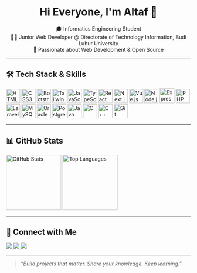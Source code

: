 <h1 align="center">Hi Everyone, I'm Altaf 👋</h1>

<p align="center">
  🎓 Informatics Engineering Student <br/>
  👨‍💻 Junior Web Developer @ Directorate of Technology Information, Budi Luhur University <br/>
  🚀 Passionate about Web Development & Open Source
</p>

---

## 🛠️ Tech Stack & Skills

<div align="left">
  <img src="https://cdn.jsdelivr.net/gh/devicons/devicon/icons/html5/html5-original.svg" height="38" alt="HTML5" />
  <img src="https://cdn.jsdelivr.net/gh/devicons/devicon/icons/css3/css3-original.svg" height="38" alt="CSS3" />
  <img src="https://cdn.jsdelivr.net/gh/devicons/devicon/icons/bootstrap/bootstrap-original.svg" height="38" alt="Bootstrap" />
  <img src="https://cdn.simpleicons.org/tailwindcss/06B6D4" height="38" alt="Tailwind CSS" />
  <img src="https://cdn.jsdelivr.net/gh/devicons/devicon/icons/javascript/javascript-original.svg" height="38" alt="JavaScript" />
  <img src="https://cdn.jsdelivr.net/gh/devicons/devicon/icons/typescript/typescript-original.svg" height="38" alt="TypeScript" />
  <img src="https://cdn.jsdelivr.net/gh/devicons/devicon/icons/react/react-original.svg" height="38" alt="React" />
  <img src="https://cdn.jsdelivr.net/gh/devicons/devicon/icons/nextjs/nextjs-original.svg" height="38" alt="Next.js" />
  <img src="https://cdn.jsdelivr.net/gh/devicons/devicon/icons/vuejs/vuejs-original.svg" height="38" alt="Vue.js" />
  <img src="https://cdn.jsdelivr.net/gh/devicons/devicon/icons/nodejs/nodejs-original.svg" height="38" alt="Node.js" />
  <img src="https://cdn.jsdelivr.net/gh/devicons/devicon/icons/express/express-original.svg" height="40" alt="Express.js" />
  <img src="https://cdn.jsdelivr.net/gh/devicons/devicon/icons/php/php-original.svg" height="38" alt="PHP" />
  <img src="https://cdn.simpleicons.org/laravel/FF2D20" height="38" alt="Laravel" />
  <img src="https://cdn.simpleicons.org/mysql/4479A1" height="38" alt="MySQL" />
  <img src="https://cdn.simpleicons.org/oracle/F80000" height="38" alt="Oracle DB" />
  <img src="https://cdn.jsdelivr.net/gh/devicons/devicon/icons/postgresql/postgresql-original.svg" height="38" alt="PostgreSQL" />
  <img src="https://cdn.jsdelivr.net/gh/devicons/devicon/icons/java/java-original.svg" height="38" alt="Java" />
  <img src="https://cdn.jsdelivr.net/gh/devicons/devicon/icons/c/c-original.svg" height="38" alt="C" />
  <img src="https://cdn.jsdelivr.net/gh/devicons/devicon/icons/cplusplus/cplusplus-original.svg" height="38" alt="C++" />
  <img src="https://cdn.jsdelivr.net/gh/devicons/devicon/icons/git/git-original.svg" height="38" alt="Git" />
</div>

---

## 📊 GitHub Stats

<div align="left">
  <img src="https://github-readme-stats.vercel.app/api?username=Aftlah&show_icons=true&theme=dracula&hide_border=false&count_private=true" height="150" alt="GitHub Stats" />
  <img src="https://github-readme-stats.vercel.app/api/top-langs?username=Aftlah&layout=compact&theme=dracula&hide_border=false&langs_count=6" height="150" alt="Top Languages" />
</div>

---

## 🔗 Connect with Me

<div align="left">
  <a href="https://www.instagram.com/aftlah/" target="_blank">
    <img src="https://img.shields.io/badge/Instagram-%23E4405F?logo=instagram&logoColor=white&style=for-the-badge" />
  </a>
  <a href="https://www.linkedin.com/in/altaf-fattah-amanullah-10b852266/" target="_blank">
    <img src="https://img.shields.io/badge/LinkedIn-%230077B5?logo=linkedin&logoColor=white&style=for-the-badge" />
  </a>
  <a href="https://twitter.com/aftlah_" target="_blank">
    <img src="https://img.shields.io/badge/Twitter-%231DA1F2?logo=twitter&logoColor=white&style=for-the-badge" />
  </a>
</div>

---

> *“Build projects that matter. Share your knowledge. Keep learning.”*
